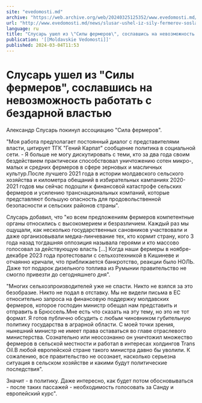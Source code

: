 ```yaml
---
site: "evedomosti.md"
archive: "https://web.archive.org/web/20240325125352/www.evedomosti.md/news/slusar-ushel-iz-sily-fermerov-soslavshis-na-nevozmozhnost-ra"
url: "http://www.evedomosti.md/news/slusar-ushel-iz-sily-fermerov-soslavshis-na-nevozmozhnost-ra"
language: ru
title: "Слусарь ушел из \"Силы фермеров\", сославшись на невозможность работать с бездарной властью"
publication: '[[Moldavskie Vedomosti]]'
published: 2024-03-04T11:53
---
```


# Слусарь ушел из "Силы фермеров", сославшись на невозможность работать с бездарной властью

Александр Слусарь покинул ассоциацию "Сила фермеров".

"Моя работа предполагает постоянный диалог с представителями власти, цитирует ТГК "Гений Карпат" сообщение политика в социальной сети. - Я больше не могу дискутировать с теми, кто за два года своим бездействием практически способствовал уничтожению сотен микро-, малых и средних фермеров в сфере зерновых и масличных культур.После лучшего 2021 года в истории молдавского сельского хозяйства и километра обещаний в избирательных кампаниях 2020-2021 годов мы сейчас подошли к финансовой катастрофе сельских фермеров и усилению транснациональных компаний, которые представляют большую опасность для продовольственной безопасности и сельских районов страны".

Слусарь добавил, что "ко всем предложениям фермеров компетентные органы относились с высокомерием и безразличием. Каждый раз мы ощущали, как несколько государственных сановников участвовали и даже организовывали медиа-линчевание тех, кто кормит страну, кого 3 года назад тогдашняя оппозиция называла героями и кто массово голосовал за действующую власть [...] Когда наши фермеры в ноябре-декабре 2023 года протестовали с сельхозтехникой в Кишиневе и отчаянно кричали, что приближается банкротство, реакции было НОЛЬ. Даже тот подарок дизельного топлива из Румынии правительство не смогло привезти до сегодняшнего дня".

"Многих сельхозпроизводителей уже не спасти. Никто не взялся за это безобразие. Никто не подал в отставку. Мы не видели письма в ЕС относительно запроса на финансовую поддержку молдавских фермеров, которое господин министр обещал нам представить и отправить в Брюссель.Мне есть что сказать на эту тему, но это не тот формат. Я готов публично обсудить с любым чиновником губительную политику государства в аграрной области. С моей точки зрения, нынешний министр не имеет права оставаться во главе отраслевого министерства. Сознательно или неосознанно он уничтожил множество фермеров в сельской местности и работал в интересах холдингов Trans Oil.В любой европейской стране такого министра давно бы уволили. К сожалению, все правительство не осознает, насколько серьезна ситуация в сельском хозяйстве и какими будут политические последствия".

Значит - в политику. Даже интересно, как будет потом обосновываться - после таких пассажей - необходимость голосовать за Санду и европейский курс".